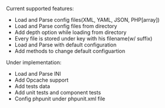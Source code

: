 Current supported features:

  * Load and Parse config files(XML, YAML, JSON, PHP[array])
  * Load and Parse config files from directory
  * Add depth option while loading from directory
  * Every file is stored under key with his filename(w/ suffix)
  * Load and Parse with default configuration
  * Add methods to change default configuartion
  
Under implementation:
  
  * Load and Parse INI
  * Add Opcache support 
  * Add tests data 
  * Add unit tests and component tests
  * Config phpunit under phpunit.xml file